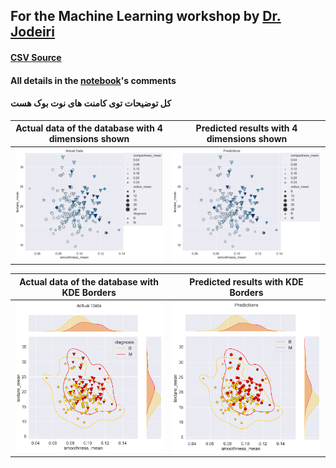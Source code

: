 ## For the Machine Learning workshop by [Dr. Jodeiri](https://ir.linkedin.com/in/jodeiri)

#### [CSV Source](https://www.kaggle.com/code/thewiredbear/tutorial-svm-with-breast-cancer-dataset/data)
#### All details in the [notebook](https://github.com/RasaKh/AdvFacTraining/blob/main/SVMs-Seaborn/Breast-Cancer-Notebook-1.ipynb)'s comments
#### کل توضیحات توی کامنت های نوت بوک هست 


Actual data of the database with 4 dimensions shown             |  Predicted results with 4 dimensions shown
:-------------------------:|:-------------------------:
![](https://github.com/RasaKh/AdvFacTraining/blob/main/SVMs-Seaborn/assets/Data-Dim.png)  |  ![](https://github.com/RasaKh/AdvFacTraining/blob/main/SVMs-Seaborn/assets/Pred-Dim.png)

Actual data of the database with KDE Borders             |  Predicted results with KDE Borders
:-------------------------:|:-------------------------:
![](https://github.com/RasaKh/AdvFacTraining/blob/main/SVMs-Seaborn/assets/Data-KDE.png)  |  ![](https://github.com/RasaKh/AdvFacTraining/blob/main/SVMs-Seaborn/assets/Pred-KDE.png)
